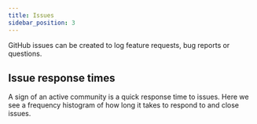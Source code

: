 ```yaml
---
title: Issues
sidebar_position: 3
---
```


GitHub issues can be created to log feature requests, bug reports or questions.

<!-- TODO GitHub Issues over time -->

## Issue response times

A sign of an active community is a quick response time to issues. Here we see a frequency histogram of how long it takes to respond to and close issues.

<!-- TODO GitHub Issues Response Time -->
